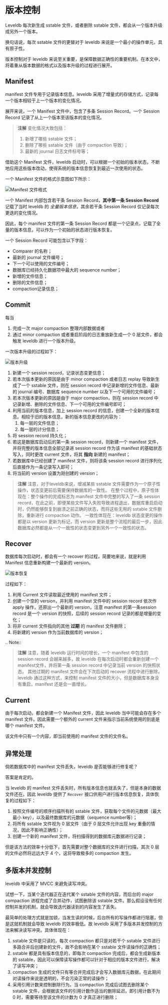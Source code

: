 # 版本控制

Leveldb 每次新生成 sstable 文件，或者删除 sstable 文件，都会从一个版本升级成另外一个版本。

换句话说，每次 sstable 文件的更替对于 leveldb 来说是一个最小的操作单元，具有原子性。

版本控制对于 leveldb 来说至关重要，是保障数据正确性的重要机制。在本文中，将着重从版本数据的格式以及版本升级的过程进行展开。

## Manifest

manifest 文件专用于记录版本信息。leveldb 采用了增量式的存储方式，记录每一个版本相较于上一个版本的变化情况。

展开来说，一个 Manifest 文件中，包含了多条 Session Record。一个 Session Record 记录了从上一个版本至该版本的变化情况。

> **注解**
> 变化情况大致包括：
> 1. 新增了哪些 sstable 文件；
> 2. 删除了哪些 sstable 文件（由于 compaction 导致）；
> 3. 最新的 journal 日志文件标号等；

借助这个 Manifest 文件，leveldb 启动时，可以根据一个初始的版本状态，不断地应用这些版本改动，使得系统的版本信息恢复到最近一次使用的状态。

一个 Manifest 文件的格式示意图如下所示：

![Manifest 文件格式](./images/manifest-detail.jpeg)

一个 Manifest 内部包含若干条 Session Record，**其中第一条 Session Record** 记载了当时 leveldb 的 *全量版本信息*，其余若干条 Session Record 仅记录每次更迭的变化情况。

因此，每个 manifest 文件的第一条 Session Record 都是一个记录点，记载了全量的版本信息，可以作为一个初始的状态进行版本恢复。

一个 Session Record 可能包含以下字段：

- Comparer 的名称；
- 最新的 journal 文件编号；
- 下一个可以使用的文件编号；
- 数据库已经持久化数据项中最大的 sequence number；
- 新增的文件信息；
- 删除的文件信息；
- compaction记录信息；

## Commit

每当
1. 完成一次 major compaction 整理内部数据或者
2. 通过 minor compaction 或者重启阶段的日志重放新生成一个 0 层文件，都会触发 leveldb 进行一个版本升级。

一次版本升级的过程如下：

![版本升级](./images/upgrade.jpeg)

1. 新建一个 session record，记录状态变更信息；
2. 若本次版本更新的原因是由于 minor compaction 或者日志 replay 导致新生成了一个 sstable 文件，则在 session record 中记录新增的文件信息、最新的 journal 编号、数据库 sequence number 以及下一个可用的文件编号；
3. 若本次版本更新的原因是由于 major compaction，则在 session record 中记录新增、删除的文件信息、下一个可用的文件编号即可；
4. 利用当前的版本信息，加上 session record 的信息，创建一个全新的版本信息。相较于旧的版本信息，新的版本信息更改的内容为：
   1. 每一层的文件信息；
   2. 每一层的计分信息；
5. 将 session record 持久化；
6. 若这是数据库启动后的第一条 session record，则新建一个 manifest 文件，并将完整的版本信息全部记录进 session record 作为该 manifest 的基础状态写入，同时更改 current 文件，将其 **指向** 新建的 manifest；
7. 若数据库中已经创建了 manifest 文件，则将该条 session record 进行序列化后直接作为一条记录写入即可；
8. 将当前的 version 设置为刚创建的 version；

> **注解**
> 注意，对于leveldb来说，增减某些 sstable 文件需要作为一个原子性操作，状态变更前后需要保持数据库的一致性。
> 在整个过程中，原子性体现在：整个操作的完成标志为 manifest 文件中完整的写入了一条 session record，在此之前，即便某些文件写入失败导致进程退出，数据库重启启动时，仍然能够恢复到崩溃之前正确的状态，而将这些无用的 sstable 文件删除，重新进行 compaction 动作。
> 一致性体现在：leveldb 状态变更的操作都是以 version 更新为标记，而 version 更新是整个流程的最后一步，因此数据库必然都是从一个一致性的状态变更到另外一个一致性的状态。

## Recover

数据库每次启动时，都会有一个 recover 的过程，简要地来说，就是利用 Manifest 信息重新构建一个最新的 version。

![版本恢复](./images/recovery.jpeg)

过程如下：

1. 利用 Current 文件读取最近使用的 manifest 文件；
2. 创建一个空的 version，并利用 manifest 文件中的 session record 依次作 apply 操作，还原出一个最新的 version，注意 manifest 的第一条session record 是一个 version 的快照，后续的 session record 记录的都是增量的变化；
3. 将非 current 文件指向的其他 **过期** 的 manifest 文件删除；
4. 将新建的 version 作为当前数据库的 version；

.. Note:: 
> **注解**
> 注意，随着 leveldb 运行时间的增长，一个 manifest 中包含的 session record 会越来越多，故 leveldb 在每次启动时都会重新创建一个 manifest文件，并将第一条 session record 中记录当前 version 的快照状态。
> 其他过期的 manifest 文件会在下次启动的 recover 流程中进行删除。
> leveldb 通过这种方式，来控制 manifest 文件的大小，但是数据库本身没有重启，manifest 还是会一直增长。

## Current

由于每次启动，都会新建一个 Manifest 文件，因此 leveldb 当中可能会存在多个 manifest 文件。因此需要一个额外的 current 文件来指示当前系统使用的到底是哪个 manifest 文件。

该文件中只有一个内容，即当前使用的 manifest 文件的文件名。

## 异常处理

倘若数据库中的 manifest 文件丢失，leveldb 是否能够进行修复呢？

答案是肯定的。

当 leveldb 的 manifest 文件丢失时，所有版本信息也就丢失了，但是本身的数据文件还在。因此 leveldb 提供了 ``Recover`` 接口供用户进行版本信息恢复，具体恢复的过程如下：

1. 按照文件编号的顺序扫描所有的 sstable 文件，获取每个文件的元数据（最大最小 key），以及最终数据库的元数据（sequence number等）；
2. 将所有 sstable 文件视为 0 层文件（由于 0 层文件允许出现 key 重叠的情况，因此不影响正确性）；
3. 创建一个新的 manifest 文件，将扫描得到的数据库元数据进行记录；

但是该方法的效率十分低下，首先需要对整个数据库的文件进行扫描，其次 0 层的文件必然将远远大于 4 个，这将导致极多的 compaction 发生。

## 多版本并发控制

leveldb 中采用了 MVCC 来避免读写冲突。

试想一下，当某个迭代器正在迭代某个 sstable 文件的内容，而后台的 major compaction 进程完成了合并动作，试图删除该 sstable 文件。那么假设没有任何控制并发的机制，就会导致迭代器读到的内容发生了丢失。

最简单的处理方式就是加锁，当发生读的时候，后台所有的写操作都进行阻塞，但是这就机制就会导致 leveldb 的效率极低。故 leveldb 采用了多版本并发控制的方法来解决读写冲突。具体体现在：

1. sstable 文件是只读的，每次 compaction 都只是对若干个 sstable 文件进行多路合并后创建新的文件，故不会影响在某个 sstable 文件读操作的正确性；
2. sstable 都是具有版本信息的，即每次 compaction 完成后，都会生成新版本的 sstable，因此可以保障读写操作都可以针对于相应的版本文件进行，解决了读写冲突；
3. compaction 生成的文件只有等合并完成后才会写入数据库元数据，在此期间对读操作来说是透明的，不会污染正常的读操作；
4. 采用引用计数来控制删除行为。当 compaction 完成后试图去删除某个 sstable 文件，会根据该文件的引用计数作适当的删除延迟，即引用计数不为 0 时，需要等待至该文件的计数为 0 才真正进行删除；
